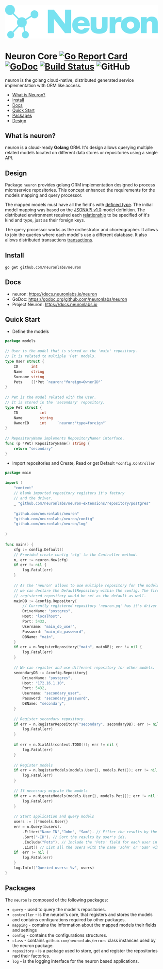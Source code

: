 ![Neuron Logo](logo_teal.svg)

# Neuron Core [![Go Report Card](https://goreportcard.com/badge/github.com/neuronlabs/neuron)](https://goreportcard.com/report/github.com/neuronlabs/neuron) [![GoDoc](https://godoc.org/github.com/neuronlabs/neuron?status.svg)](https://godoc.org/github.com/neuronlabs/neuron) [![Build Status](https://travis-ci.com/neuronlabs/neuron.svg?branch=master)](https://travis-ci.com/neuronlabs/neuron) ![GitHub](https://img.shields.io/github/license/neuronlabs/neuron)


neuron is the golang cloud-native, distributed generated service implementation with ORM like access.

* [What is Neuron?](#what-is-neuron)
* [Install](#install)
* [Docs](#docs)
* [Quick Start](#quick-start)
* [Packages](#packages)
* [Design](#design)

## What is neuron?

neuron is a cloud-ready **Golang** ORM. It's design allows querying multiple related models located on different 
data stores or repositories using a single API.

## Design

Package `neuron` provides golang ORM implementation designed to process microservice repositories. This concept enhanced the requirements for the models mapping and query processor.

The mapped models must have all the field's with [defined type](https://docs.neuronlabs.io/neuron/models/structure.html#model-structure). The initial model mapping was based on the [JSONAPI v1.0](https://jsonapi.org/format/#document-resource-objects) model definition. The distributed environment required each [relationship](https://docs.neuronlabs.io/neuron/models/relationship.html) to be specified of it's kind and type, just as their foreign keys.

The query processor works as the orchestrator and choreographer. It allows to join the queries where each model's 
use a different database. It also allows distributed transactions [transactions](https://docs.neuronlabs.io/neuron/query/transactions.html). 

## Install

`go get github.com/neuronlabs/neuron`

## Docs
- neuron: https://docs.neuronlabs.io/neuron
- GoDoc: https://godoc.org/github.com/neuronlabs/neuron
- Project Neuron: https://docs.neuronlabs.io

## Quick Start

* Define the models
```go
package models

// User is the model that is stored on the 'main' repository.
// It is related to multiple 'Pet' models.
type User struct {
    ID      int
    Name    string
    Surname string
    Pets    []*Pet `neuron:"foreign=OwnerID"`
}

// Pet is the model related with the User.
// It is stored in the 'secondary' repository.
type Pet struct {
    ID          int
    Name        string
    OwnerID     int     `neuron:"type=foreign"`
}

// RepositoryName implements RepositoryNamer interface.
func (p *Pet) RepositoryName() string {
    return "secondary"
}
```

* Import repositories and Create, Read or get Default `*config.Controller`
```go
package main

import (
    "context"
    // blank imported repository registers it's factory
    // and the driver.
    _ "github.com/neuronlabs/neuron-extensions/repository/postgres"

    "github.com/neuronlabs/neuron"
    "github.com/neuronlabs/neuron/config"
    "github.com/neuronlabs/neuron/log"

)

func main() {
    cfg := config.Default()
    // Provided create config 'cfg' to the Controller method.
    n, err := neuron.New(cfg)
    if err != nil {
        log.Fatal(err)
    } 

    // As the 'neuron' allows to use multiple repository for the models
    // we can declare the DefaultRepository within the config. The first 
    // registered repository would be set as the default as well. 
    mainDB := &config.Repository{
        // Currently registered repository 'neuron-pq' has it's driver name: 'pq'.
        DriverName: "postgres",        
        Host: "localhost",   
        Port: 5432,
        Username: "main_db_user",
        Password: "main_db_password",
        DBName: "main",
    }
    if err = n.RegisterRepository("main", mainDB); err != nil {
        log.Fatal(err)
    }

    // We can register and use different repository for other models.
    secondaryDB := &config.Repository{        
        DriverName: "postgres",        
        Host: "172.16.1.10",
        Port: 5432,
        Username: "secondary_user",
        Password: "secondary_password",
        DBName: "secondary",
    }

    // Register secondary repository.
    if err = n.RegisterRepository("secondary", secondaryDB); err != nil {
        log.Fatal(err)
    }

    if err = n.DialAll(context.TODO()); err != nil {
        log.Fatal(err)    
    }
    
    // Register models 
    if err = n.RegisterModels(models.User{}, models.Pet{}); err != nil {
        log.Fatal(err)
    }

    // If necessary migrate the models
    if err = n.MigrateModels(models.User{}, models.Pet{}); err != nil {
        log.Fatal(err)
    }

    // Start application and query models
    users := []*models.User{}
    err = n.Query(&users).        
        .Filter("Name IN","John", "Sam"). // Filter the results by the 'Name' which might be 'John' or 'Sam'.        
        .Sort("-ID"). // Sort the results by user's ids.
        .Include("Pets"). // Include the 'Pets' field for each user in the 'users'.
        .List() // List all the users with the name 'John' or 'Sam' with 'id' ordered in decrease manner.
    if  err != nil {
        log.Fatal(err)
    }
    log.Infof("Queried users: %v", users)
}
```

## Packages

The `neuron` is composed of the following packages:

* `query` - used to query the model's repositories.
* `controller` - is the neuron's core, that registers and stores the models and contains configurations required by other packages.
* `mapping` - contains the information about the mapped models their fields and settings
* `config` - contains the configurations structures.
* `class` - contains `github.com/neuronlabs/errors` class instances used by the neuron package.
* `repository` - is a package used to store, get and register the repositories nad their factories.
* `log` - is the logging interface for the neuron based applications.

